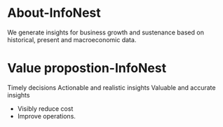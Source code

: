 # About-InfoNest
We generate insights for business growth and sustenance based on historical, present and macroeconomic data.

# Value propostion-InfoNest

Timely decisions
Actionable and realistic insights
Valuable and accurate insights 
  - Visibly reduce cost
  - Improve operations.
